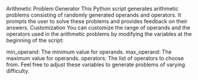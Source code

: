Arithmetic Problem Generator
This Python script generates arithmetic problems consisting of randomly generated operands and operators. It prompts the user to solve these problems and provides feedback on their answers.
Customization
You can customize the range of operands and the operators used in the arithmetic problems by modifying the variables at the beginning of the script:

min_operand: The minimum value for operands.
max_operand: The maximum value for operands.
operators: The list of operators to choose from.
Feel free to adjust these variables to generate problems of varying difficulty.
